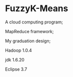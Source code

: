 FuzzyK-Means
============

A cloud computing program;

MapReduce framework;

My graduation design;


Hadoop 1.0.4

jdk 1.6.20

Eclipse 3.7


